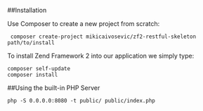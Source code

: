 ##Installation

Use Composer to create a new project from scratch:

```
 composer create-project mikicaivosevic/zf2-restful-skeleton path/to/install
```

To install Zend Framework 2 into our application we simply type:

    composer self-update
    composer install
    
##Using the built-in PHP Server

```
php -S 0.0.0.0:8080 -t public/ public/index.php
```
